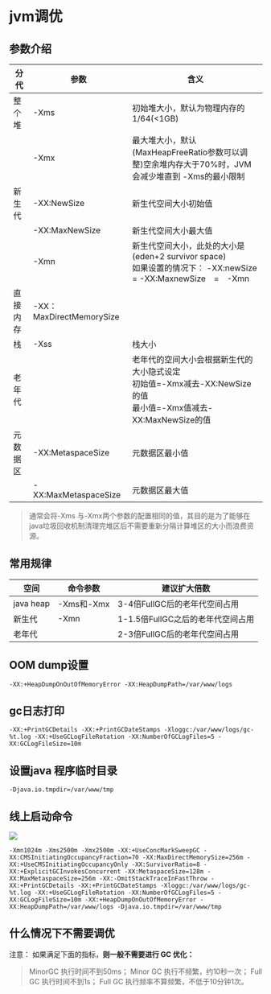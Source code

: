 # jvm调优

## 参数介绍

|   分代   | 参数   | 含义 |
| ---- | ---- | ---- |
|    整个堆  |  -Xms    | 初始堆大小，默认为物理内存的1/64(<1GB)|
|  | -Xmx| 最大堆大小，默认(MaxHeapFreeRatio参数可以调整)空余堆内存大于70%时，JVM会减少堆直到 -Xms的最小限制 |
| 新生代 | -XX:NewSize | 新生代空间大小初始值 |
| | -XX:MaxNewSize | 新生代空间大小最大值|
| | -Xmn | 新生代空间大小，此处的大小是(eden+2 survivor space) <br/>如果设置的情况下： -XX:newSize = -XX:MaxnewSize　=　-Xmn |
|直接内存| -XX：MaxDirectMemorySize||
| 栈 | -Xss | 栈大小 |
| 老年代 | |老年代的空间大小会根据新生代的大小隐式设定<br/> 初始值=-Xmx减去-XX:NewSize的值<br/>最小值=-Xmx值减去-XX:MaxNewSize的值|
| 元数据区 |-XX:MetaspaceSize | 元数据区最小值|
| | -XX:MaxMetaspaceSize | 元数据区最大值|

> 通常会将-Xms 与-Xmx两个参数的配置相同的值，其目的是为了能够在java垃圾回收机制清理完堆区后不需要重新分隔计算堆区的大小而浪费资源。

## 常用规律
| 空间 | 命令参数 | 建议扩大倍数 |
| ---- | ---- | ---- |
| java heap | -Xms和-Xmx | 3-4倍FullGC后的老年代空间占用|
| 新生代| -Xmn | 1-1.5倍FullGC之后的老年代空间占用|
| 老年代 || 2-3倍FullGC后的老年代空间占用|

## OOM dump设置
```
-XX:+HeapDumpOnOutOfMemoryError -XX:HeapDumpPath=/var/www/logs
```

## gc日志打印

```
-XX:+PrintGCDetails -XX:+PrintGCDateStamps -Xloggc:/var/www/logs/gc-%t.log -XX:+UseGCLogFileRotation -XX:NumberOfGCLogFiles=5 -XX:GCLogFileSize=10m
```
## 设置java 程序临时目录
```
-Djava.io.tmpdir=/var/www/tmp
```



## 线上启动命令


![](https://tva1.sinaimg.cn/large/006y8mN6ly1g9cuqp8o9bj31ko04kwg4.jpg)

```  
-Xmn1024m -Xms2500m -Xmx2500m -XX:+UseConcMarkSweepGC -XX:CMSInitiatingOccupancyFraction=70 -XX:MaxDirectMemorySize=256m -XX:+UseCMSInitiatingOccupancyOnly -XX:SurvivorRatio=8 -XX:+ExplicitGCInvokesConcurrent -XX:MetaspaceSize=128m -XX:MaxMetaspaceSize=256m -XX:-OmitStackTraceInFastThrow -XX:+PrintGCDetails -XX:+PrintGCDateStamps -Xloggc:/var/www/logs/gc-%t.log -XX:+UseGCLogFileRotation -XX:NumberOfGCLogFiles=5 -XX:GCLogFileSize=10m -XX:+HeapDumpOnOutOfMemoryError -XX:HeapDumpPath=/var/www/logs -Djava.io.tmpdir=/var/www/tmp
```





## 什么情况下不需要调优

注意： 如果满足下面的指标，**则一般不需要进行 GC 优化：**

> MinorGC 执行时间不到50ms； Minor GC 执行不频繁，约10秒一次； Full GC 执行时间不到1s； Full GC 执行频率不算频繁，不低于10分钟1次。







